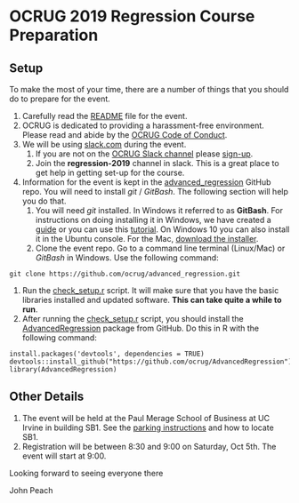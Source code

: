 # OCRUG 2019 Regression Course Preparation

## Setup

To make the most of your time, there are a number of things that you should do to prepare for the event.

1. Carefully read the [README](https://github.com/ocrug/advanced_regression/blob/master/README.md) file for the event.
1. OCRUG is dedicated to providing a harassment-free environment. Please read and abide by the [OCRUG Code of Conduct](https://github.com/ocrug/advanced_regression/blob/master/code-of-conduct.md).
1. We will be using [slack.com](https://slack.com/) during the event. 
    1. If you are not on the [OCRUG Slack channel](https://ocrug.slack.com) please [sign-up](https://ocrug-slack.herokuapp.com/). 
    1. Join the **regression-2019** channel in slack. This is a great place to get help in getting set-up for the course.
1. Information for the event is kept in the [advanced_regression](https://github.com/ocrug/advanced_regression) GitHub repo. You will need to install *git* / *GitBash*. The following section will help you do that.
    1. You will need *git* installed. In Windows it referred to as **GitBash**. For instructions on doing installing it in Windows, we have created a [guide](https://github.com/ocrug/advanced_regression/blob/master/setup/git%20for%20Windows/git%20for%20Windows.pdf) or you can use this [tutorial](https://www.onlinetutorialspoint.com/git/how-to-install-git-windows-10-operating-system.html). On Windows 10 you can also install it in the Ubuntu console. For the Mac, [download the installer](https://sourceforge.net/projects/git-osx-installer/files/).
    1. Clone the event repo. Go to a command line terminal (Linux/Mac) or *GitBash* in Windows. Use the following command:
```
git clone https://github.com/ocrug/advanced_regression.git
```
1. Run the [check_setup.r](https://github.com/ocrug/advanced_regression/blob/master/check_setup.r) script. It will make sure that you have the basic libraries installed and updated software. **This can take quite a while to run**.
1. After running the [check_setup.r](https://github.com/ocrug/advanced_regression/blob/master/check_setup.r) script, you should install the [AdvancedRegression](https://github.com/ocrug/AdvancedRegression) package from GitHub. Do this in R with the following command:
```
install.packages('devtools', dependencies = TRUE)
devtools::install_github("https://github.com/ocrug/AdvancedRegression")
library(AdvancedRegression)
```

## Other Details

1. The event will be held at the Paul Merage School of Business at UC Irvine in building SB1. See the [parking instructions](https://github.com/ocrug/advanced_regression/blob/master/parking/Parking%20and%20Building%20Location.pdf) and how to locate SB1.
1. Registration will be between 8:30 and 9:00 on Saturday, Oct 5th. The event will start at 9:00.

Looking forward to seeing everyone there

John Peach
